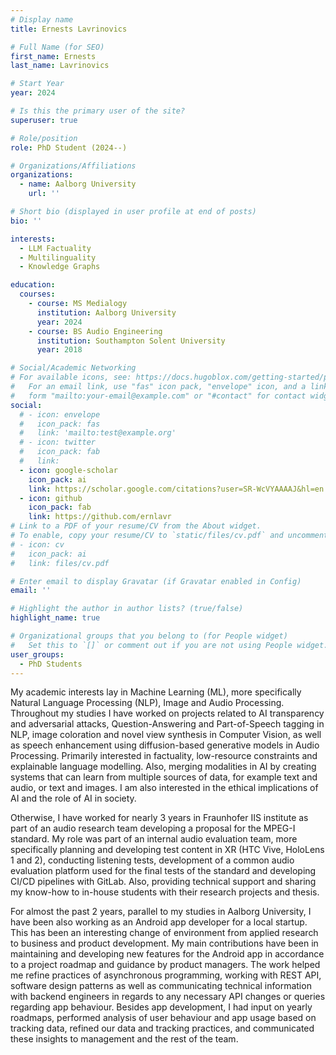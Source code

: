 ```yaml
---
# Display name
title: Ernests Lavrinovics 

# Full Name (for SEO)
first_name: Ernests
last_name: Lavrinovics

# Start Year
year: 2024

# Is this the primary user of the site?
superuser: true

# Role/position
role: PhD Student (2024--)

# Organizations/Affiliations
organizations:
  - name: Aalborg University
    url: ''

# Short bio (displayed in user profile at end of posts)
bio: ''

interests:
  - LLM Factuality
  - Multilinguality
  - Knowledge Graphs

education:
  courses:
    - course: MS Medialogy
      institution: Aalborg University
      year: 2024
    - course: BS Audio Engineering
      institution: Southampton Solent University
      year: 2018

# Social/Academic Networking
# For available icons, see: https://docs.hugoblox.com/getting-started/page-builder/#icons
#   For an email link, use "fas" icon pack, "envelope" icon, and a link in the
#   form "mailto:your-email@example.com" or "#contact" for contact widget.
social:
  # - icon: envelope
  #   icon_pack: fas
  #   link: 'mailto:test@example.org'
  # - icon: twitter
  #   icon_pack: fab
  #   link:
  - icon: google-scholar
    icon_pack: ai
    link: https://scholar.google.com/citations?user=SR-WcVYAAAAJ&hl=en
  - icon: github
    icon_pack: fab
    link: https://github.com/ernlavr
# Link to a PDF of your resume/CV from the About widget.
# To enable, copy your resume/CV to `static/files/cv.pdf` and uncomment the lines below.
# - icon: cv
#   icon_pack: ai
#   link: files/cv.pdf

# Enter email to display Gravatar (if Gravatar enabled in Config)
email: ''

# Highlight the author in author lists? (true/false)
highlight_name: true

# Organizational groups that you belong to (for People widget)
#   Set this to `[]` or comment out if you are not using People widget.
user_groups:
  - PhD Students
---
```


My academic interests lay in Machine Learning (ML), more specifically Natural Language Processing (NLP), Image and Audio Processing. Throughout my studies I have worked on projects related to AI transparency and adversarial attacks, Question-Answering and Part-of-Speech tagging in NLP, image coloration and novel view synthesis in Computer Vision, as well as speech enhancement using diffusion-based generative models in Audio Processing. Primarily interested in factuality, low-resource constraints and explainable language modelling. Also, merging modalities in AI by creating systems that can learn from multiple sources of data, for example text and audio, or text and images. I am also interested in the ethical implications of AI and the role of AI in society.

Otherwise, I have worked for nearly 3 years in Fraunhofer IIS institute as part of an audio research team developing a proposal for the MPEG-I standard. My role was part of an internal audio evaluation team, more specifically planning and developing test content in XR (HTC Vive, HoloLens 1 and 2), conducting listening tests, development of a common audio evaluation platform used for the final tests of the standard and developing CI/CD pipelines with GitLab. Also, providing technical support and sharing my know-how to in-house students with their research projects and thesis.

For almost the past 2 years, parallel to my studies in Aalborg University, I have been also working as an Android app developer for a local startup. This has been an interesting change of environment from applied research to business and product development. My main contributions have been in maintaining and developing new features for the Android app in accordance to a project roadmap and guidance by product managers. The work helped me refine practices of asynchronous programming, working with REST API, software design patterns as well as communicating technical information with backend engineers in regards to any necessary API changes or queries regarding app behaviour. Besides app development, I had input on yearly roadmaps, performed analysis of user behaviour and app usage based on tracking data, refined our data and tracking practices, and communicated these insights to management and the rest of the team.